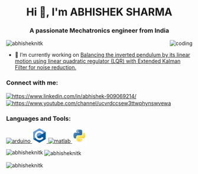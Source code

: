 <h1 align="center">Hi 👋, I'm ABHISHEK SHARMA</h1>
<h3 align="center">A passionate Mechatronics engineer from India</h3>
<img align="right" alt="coding" widht="400" src="https://cdn.dribbble.com/users/2208507/screenshots/9591353/media/47b0cd7b8843083bba0bf909757043ca.gif">
<p align="left"> <img src="https://komarev.com/ghpvc/?username=abhisheknitk&label=Profile%20views&color=0e75b6&style=flat" alt="abhisheknitk" /> </p>

- 🔭 I’m currently working on [Balancing the inverted pendulum by its linear motion using linear quadratic regulator (LQR) with Extended Kalman Filter for noise reduction.](https://youtu.be/NN4klfxE-hY)

<h3 align="left">Connect with me:</h3>
<p align="left">
<a href="https://linkedin.com/in/https://www.linkedin.com/in/abhishek-909069214/" target="blank"><img align="center" src="https://raw.githubusercontent.com/rahuldkjain/github-profile-readme-generator/master/src/images/icons/Social/linked-in-alt.svg" alt="https://www.linkedin.com/in/abhishek-909069214/" height="30" width="40" /></a>
<a href="https://www.youtube.com/c/https://www.youtube.com/channel/ucvrdccsew3ttwphynswvewa" target="blank"><img align="center" src="https://raw.githubusercontent.com/rahuldkjain/github-profile-readme-generator/master/src/images/icons/Social/youtube.svg" alt="https://www.youtube.com/channel/ucvrdccsew3ttwphynswvewa" height="30" width="40" /></a>
</p>

<h3 align="left">Languages and Tools:</h3>
<p align="left"> <a href="https://www.arduino.cc/" target="_blank" rel="noreferrer"> <img src="https://cdn.worldvectorlogo.com/logos/arduino-1.svg" alt="arduino" width="40" height="40"/> </a> <a href="https://www.cprogramming.com/" target="_blank" rel="noreferrer"> <img src="https://raw.githubusercontent.com/devicons/devicon/master/icons/c/c-original.svg" alt="c" width="40" height="40"/> </a> <a href="https://www.mathworks.com/" target="_blank" rel="noreferrer"> <img src="https://upload.wikimedia.org/wikipedia/commons/2/21/Matlab_Logo.png" alt="matlab" width="40" height="40"/> </a> <a href="https://www.python.org" target="_blank" rel="noreferrer"> <img src="https://raw.githubusercontent.com/devicons/devicon/master/icons/python/python-original.svg" alt="python" width="40" height="40"/> </a> </p>

<p><img align="left" src="https://github-readme-stats.vercel.app/api/top-langs?username=abhisheknitk&show_icons=true&locale=en&layout=compact" alt="abhisheknitk" /></p>

<p>&nbsp;<img align="center" src="https://github-readme-stats.vercel.app/api?username=abhisheknitk&show_icons=true&locale=en" alt="abhisheknitk" /></p>

<p><img align="center" src="https://github-readme-streak-stats.herokuapp.com/?user=abhisheknitk&" alt="abhisheknitk" /></p>
